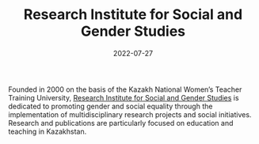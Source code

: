 ﻿---
title: "Research Institute for Social and Gender Studies"
linkTitle: "Research Institute for Social and Gender Studies"
contributor: ["Aizada Arystanbek"]
date: 2022-07-27
countries: ["Kazakhstan"]
category: ["Local NGO"]
tags: ["gender NGO", "research center", "education"]
date_start: [2000]
date_end: []
data_type: ["qualitative", "quantitative", "reports"] 
language: ["Russian", "Kazakh", "English"]
description: 
  Research Institute for Social and Gender Studies is dedicated to promoting gender and social equality through the implementation of multidisciplinary research projects and social initiatives.
---

Founded in 2000 on the basis of the Kazakh National Women’s Teacher Training University, [Research Institute for Social and Gender Studies](https://kazmkpu.kz/en/ob-institute-sgi) is dedicated to promoting gender and social equality through the implementation of multidisciplinary research projects and social initiatives. Research and publications are particularly focused on education and teaching in Kazakhstan. 
